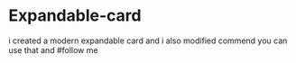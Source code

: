 # Expandable-card

i created a modern expandable card and i also modified commend you can use that and #follow me
